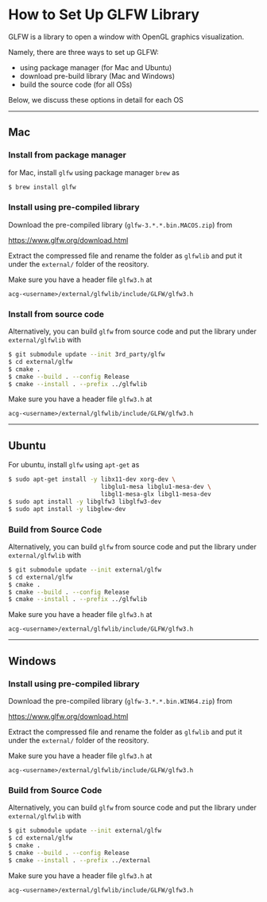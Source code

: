 # How to Set Up GLFW Library

GLFW is a library to open a window with OpenGL graphics visualization. 

Namely, there are three ways to set up GLFW:  
- using package manager (for Mac and Ubuntu)
- download pre-build library (Mac and Windows)
- build the source code (for all OSs)

Below, we discuss these options in detail for each OS

----

## Mac 

### Install from package manager

for Mac, install `glfw` using package manager `brew` as

```bash
$ brew install glfw
```

### Install using pre-compiled library

Download the pre-compiled library (`glfw-3.*.*.bin.MACOS.zip`) from

 https://www.glfw.org/download.html

Extract the compressed file and rename the folder as `glfwlib` and put it under the `external/` folder of the reository. 

Make sure you have a header file `glfw3.h` at

```
acg-<username>/external/glfwlib/include/GLFW/glfw3.h
```

### Install from source code

Alternatively, you can build `glfw` from source code and put the library under `external/glfwlib` with

```bash
$ git submodule update --init 3rd_party/glfw
$ cd external/glfw
$ cmake .
$ cmake --build . --config Release
$ cmake --install . --prefix ../glfwlib
```

Make sure you have a header file `glfw3.h` at

```
acg-<username>/external/glfwlib/include/GLFW/glfw3.h
```

----
## Ubuntu

For ubuntu, install `glfw` using `apt-get` as

```bash
$ sudo apt-get install -y libx11-dev xorg-dev \
                          libglu1-mesa libglu1-mesa-dev \
                          libgl1-mesa-glx libgl1-mesa-dev
$ sudo apt install -y libglfw3 libglfw3-dev
$ sudo apt install -y libglew-dev
```

### Build from Source Code

Alternatively, you can build `glfw` from source code and put the library under `external/glfwlib` with

```bash
$ git submodule update --init external/glfw
$ cd external/glfw
$ cmake .
$ cmake --build . --config Release
$ cmake --install . --prefix ../glfwlib
```

Make sure you have a header file `glfw3.h` at

```
acg-<username>/external/glfwlib/include/GLFW/glfw3.h
```

----

## Windows

### Install using pre-compiled library

Download the pre-compiled library (`glfw-3.*.*.bin.WIN64.zip`) from

 https://www.glfw.org/download.html

Extract the compressed file and rename the folder as `glfwlib` and put it under the `external/` folder of the reository. 

Make sure you have a header file `glfw3.h` at

```
acg-<username>/external/glfwlib/include/GLFW/glfw3.h
```

### Build from Source Code

Alternatively, you can build `glfw` from source code and put the library under `external/glfwlib` with

```bash
$ git submodule update --init external/glfw
$ cd external/glfw
$ cmake .
$ cmake --build . --config Release
$ cmake --install . --prefix ../external
```

Make sure you have a header file `glfw3.h` at

```
acg-<username>/external/glfwlib/include/GLFW/glfw3.h
```